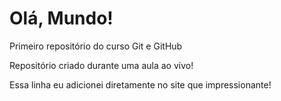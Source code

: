 # Olá, Mundo!

Primeiro repositório do curso Git e GitHub

Repositório criado durante uma aula ao vivo!

Essa linha eu adicionei diretamente no site que impressionante!
